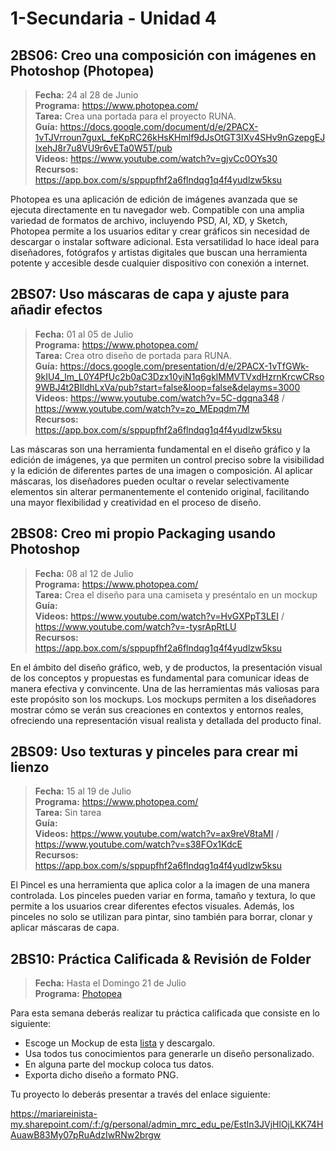 # 1-Secundaria - Unidad 4

## 2BS06: Creo una composición con imágenes en Photoshop (Photopea)

> <i class="bi bi-calendar"></i> **Fecha:** 24 al 28 de Junio<br><i class="bi bi-laptop"></i> **Programa:** https://www.photopea.com/<br><i class="bi bi-clipboard-check"></i> **Tarea:** Crea una portada para el proyecto RUNA.<br> <i class="bi bi-card-checklist"></i> **Guía:** https://docs.google.com/document/d/e/2PACX-1vTJVrroun7guxL_feKpRC26kHsKHmlf9dJsOtGT3IXv4SHv9nGzepgEJIxehJ8r7u8VU9r6vETa0W5T/pub <br> <i class="bi bi-youtube txt-red"></i> **Videos:** https://www.youtube.com/watch?v=gjvCc0OYs30<br><i class="bi bi-files"></i> **Recursos:** https://app.box.com/s/sppupfhf2a6flndqg1q4f4yudlzw5ksu

Photopea es una aplicación de edición de imágenes avanzada que se ejecuta directamente en tu navegador web. Compatible con una amplia variedad de formatos de archivo, incluyendo PSD, AI, XD, y Sketch, Photopea permite a los usuarios editar y crear gráficos sin necesidad de descargar o instalar software adicional. Esta versatilidad lo hace ideal para diseñadores, fotógrafos y artistas digitales que buscan una herramienta potente y accesible desde cualquier dispositivo con conexión a internet.

## 2BS07: Uso máscaras de capa y ajuste para añadir efectos

> <i class="bi bi-calendar"></i> **Fecha:** 01 al 05 de Julio<br><i class="bi bi-laptop"></i> **Programa:** https://www.photopea.com/<br><i class="bi bi-clipboard-check"></i> **Tarea:** Crea otro diseño de portada para RUNA.<br> <i class="bi bi-card-checklist"></i> **Guía:** https://docs.google.com/presentation/d/e/2PACX-1vTfGWk-9kIU4_lm_L0Y4PfUc2b0aC3Dzx10yiN1q6gklMMVTVxdHzrnKrcwCRso9WBJ4t2BIldhLxVa/pub?start=false&loop=false&delayms=3000 <br> <i class="bi bi-youtube txt-red"></i> **Videos:** https://www.youtube.com/watch?v=5C-dgqna348 / https://www.youtube.com/watch?v=zo_MEpqdm7M<br><i class="bi bi-files"></i> **Recursos:** https://app.box.com/s/sppupfhf2a6flndqg1q4f4yudlzw5ksu

Las máscaras son una herramienta fundamental en el diseño gráfico y la edición de imágenes, ya que permiten un control preciso sobre la visibilidad y la edición de diferentes partes de una imagen o composición. Al aplicar máscaras, los diseñadores pueden ocultar o revelar selectivamente elementos sin alterar permanentemente el contenido original, facilitando una mayor flexibilidad y creatividad en el proceso de diseño.


## 2BS08: Creo mi propio Packaging usando Photoshop

> <i class="bi bi-calendar"></i> **Fecha:** 08 al 12 de Julio<br><i class="bi bi-laptop"></i> **Programa:** https://www.photopea.com/<br><i class="bi bi-clipboard-check"></i> **Tarea:** Crea el diseño para una camiseta y preséntalo en un mockup<br> <i class="bi bi-card-checklist"></i> **Guía:** <br> <i class="bi bi-youtube txt-red"></i> **Videos:** https://www.youtube.com/watch?v=HvGXPpT3LEI / https://www.youtube.com/watch?v=-tysrApRtLU<br><i class="bi bi-files"></i> **Recursos:** https://app.box.com/s/sppupfhf2a6flndqg1q4f4yudlzw5ksu

En el ámbito del diseño gráfico, web, y de productos, la presentación visual de los conceptos y propuestas es fundamental para comunicar ideas de manera efectiva y convincente. Una de las herramientas más valiosas para este propósito son los mockups. Los mockups permiten a los diseñadores mostrar cómo se verán sus creaciones en contextos y entornos reales, ofreciendo una representación visual realista y detallada del producto final.


## 2BS09: Uso texturas y pinceles para crear mi lienzo

> <i class="bi bi-calendar"></i> **Fecha:** 15 al 19 de Julio<br><i class="bi bi-laptop"></i> **Programa:** https://www.photopea.com/<br><i class="bi bi-clipboard-check"></i> **Tarea:** Sin tarea<br> <i class="bi bi-card-checklist"></i> **Guía:** <br> <i class="bi bi-youtube txt-red"></i> **Videos:** https://www.youtube.com/watch?v=ax9reV8taMI / https://www.youtube.com/watch?v=s38FOx1KdcE<br><i class="bi bi-files"></i> **Recursos:** https://app.box.com/s/sppupfhf2a6flndqg1q4f4yudlzw5ksu

El Pincel es una herramienta que aplica color a la imagen de una manera controlada. Los pinceles pueden variar en forma, tamaño y textura, lo que permite a los usuarios crear diferentes efectos visuales. Además, los pinceles no solo se utilizan para pintar, sino también para borrar, clonar y aplicar máscaras de capa.

## 2BS10: Práctica Calificada & Revisión de Folder

> <i class="bi bi-calendar"></i> **Fecha:** Hasta el Domingo 21 de Julio<br><i class="bi bi-laptop"></i> **Programa:** [Photopea](https://www.photopea.com/)

Para esta semana deberás realizar tu práctica calificada que consiste en lo siguiente:

- Escoge un Mockup de esta [lista](https://www.behance.net/search/projects/Free%20PSD%20T-Shirt) y descargalo.
- Usa todos tus conocimientos para generarle un diseño personalizado.
- En alguna parte del mockup coloca tus datos.
- Exporta dicho diseño a formato PNG.

Tu proyecto lo deberás presentar a través del enlace siguiente:

https://mariareinista-my.sharepoint.com/:f:/g/personal/admin_mrc_edu_pe/Estln3JVjHlOjLKK74HAuawB83My07pRuAdzIwRNw2brgw



